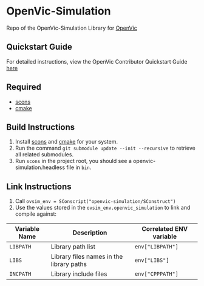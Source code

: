 # OpenVic-Simulation
Repo of the OpenVic-Simulation Library for [OpenVic](https://github.com/OpenVicProject/OpenVic)

## Quickstart Guide
For detailed instructions, view the OpenVic Contributor Quickstart Guide [here](https://github.com/OpenVicProject/OpenVic/blob/master/docs/contribution-quickstart-guide.md)

## Required
* [scons](https://scons.org/)
* [cmake](https://cmake.org/)

## Build Instructions
1. Install [scons](https://scons.org/) and [cmake](https://cmake.org/) for your system.
2. Run the command `git submodule update --init --recursive` to retrieve all related submodules.
3. Run `scons` in the project root, you should see a openvic-simulation.headless file in `bin`.

## Link Instructions
1. Call `ovsim_env = SConscript("openvic-simulation/SConstruct")`
2. Use the values stored in the `ovsim_env.openvic_simulation` to link and compile against:

| Variable Name | Description                               | Correlated ENV variable   |
| ---           | ---                                       | ---                       |
| `LIBPATH`     | Library path list                         | `env["LIBPATH"]`          |
| `LIBS`        | Library files names in the library paths  | `env["LIBS"]`             |
| `INCPATH`     | Library include files                     | `env["CPPPATH"]`          |
